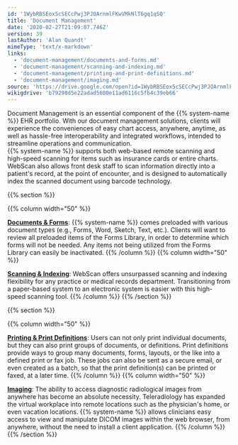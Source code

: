 ```yaml
---
id: '1WybRBSEox5cSECcPwj3PJOArnmlFKwVMkNlT6gq1qSQ'
title: 'Document Management'
date: '2020-02-27T21:09:07.746Z'
version: 39
lastAuthor: 'Alan Quandt'
mimeType: 'text/x-markdown'
links:
  - 'document-management/documents-and-forms.md'
  - 'document-management/scanning-and-indexing.md'
  - 'document-management/printing-and-print-definitions.md'
  - 'document-management/imaging.md'
source: 'https://drive.google.com/open?id=1WybRBSEox5cSECcPwj3PJOArnmlFKwVMkNlT6gq1qSQ'
wikigdrive: 'b79298d5e22adad5600e11ad6116c5fb4c39eb66'
---
```





Document Management is an essential component of the {{% system-name %}} EHR portfolio. With our document management solutions, clients will experience the conveniences of easy chart access, anywhere, anytime, as well as hassle-free interoperability and integrated workflows, intended to streamline operations and communication.  
{{% system-name %}} supports both web-based remote scanning and high-speed scanning for items such as insurance cards or entire charts. WebScan also allows front desk staff to scan information directly into a patient's record, at the point of encounter, and is designed to automatically index the scanned document using barcode technology.




{{% section %}}

{{% column width="50" %}}

[**Documents & Forms**](document-management/documents-and-forms.md):
{{% system-name %}} comes preloaded with various document types (e.g., Forms, Word, Sketch, Text, etc.). Clients will want to review all preloaded items of the Forms Library, in order to determine which forms will not be needed. Any items not being utilized from the Forms Library can easily be inactivated.
{{% /column %}}
{{% column width="50" %}}

[**Scanning & Indexing**](document-management/scanning-and-indexing.md):
WebScan offers unsurpassed scanning and indexing flexibility for any practice or medical records department. Transitioning from a paper-based system to an electronic system is easier with this high-speed scanning tool.
{{% /column %}}
{{% /section %}}

{{% section %}}

{{% column width="50" %}}

[**Printing & Print Definitions**](document-management/printing-and-print-definitions.md):
Users can not only print individual documents, but they can also print groups of documents, or definitions. Print definitions provide ways to group many documents, forms, layouts, or the like into a defined print or fax job. These jobs can also be sent as a secure email, or even created as a batch, so that the print definition(s) can be printed or faxed, at a later time.
{{% /column %}}
{{% column width="50" %}}

[**Imaging**](document-management/imaging.md):
The ability to access diagnostic radiological images from anywhere has become an absolute necessity. Teleradiology has expanded the virtual workplace into remote locations such as the physician's home, or even vacation locations. {{% system-name %}} allows clinicians easy access to view and manipulate DICOM images within the web browser, from anywhere, without the need to install a client application.
{{% /column %}}
{{% /section %}}
